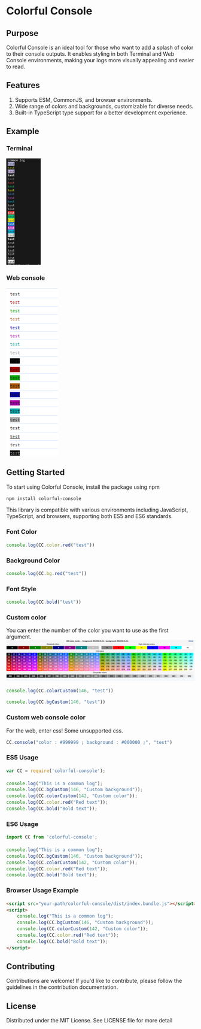 # Colorful Console

## Purpose

Colorful Console is an ideal tool for those who want to add a splash of color to their console outputs. It enables styling in both Terminal and Web Console environments, making your logs more visually appealing and easier to read.

## Features
1. Supports ESM, CommonJS, and browser environments.
2. Wide range of colors and backgrounds, customizable for diverse needs.
3. Built-in TypeScript type support for a better development experience.

## Example

### Terminal
![console](/scripts/public/tsTest.png)

### Web console
![web conosle](/scripts/public/webConsoleTest.png)


## Getting Started
To start using Colorful Console, install the package using npm

```bash
npm install colorful-console
```

This library is compatible with various environments including JavaScript, TypeScript, and browsers, supporting both ES5 and ES6 standards.

### Font Color
```javascript
console.log(CC.color.red("test"))
```

### Background Color
```javascript
console.log(CC.bg.red("test"))
```

### Font Style
```javascript
console.log(CC.bold("test"))
```

### Custom color
You can enter the number of the color you want to use as the first argument.
![](/scripts/public/customColor.png)
```javascript
console.log(CC.colorCustom(146, "test"))
```
```javascript
console.log(CC.bgCustom(146, "test"))
```

### Custom web console color
For the web, enter css! Some unsupported css.
```javascript
CC.console("color : #999999 ; background : #000000 ;", "test")
```

### ES5 Usage
```javascript
var CC = require('colorful-console'); 

console.log("This is a common log");
console.log(CC.bgCustom(146, "Custom background")); 
console.log(CC.colorCustom(142, "Custom color")); 
console.log(CC.color.red("Red text")); 
console.log(CC.bold("Bold text")); 
```

### ES6 Usage
```typescript
import CC from 'colorful-console'; 

console.log("This is a common log");
console.log(CC.bgCustom(146, "Custom background"));
console.log(CC.colorCustom(142, "Custom color")); 
console.log(CC.color.red("Red text")); 
console.log(CC.bold("Bold text"));
```

### Browser Usage Example
```html
<script src="your-path/colorful-console/dist/index.bundle.js"></script>
<script>
    console.log("This is a common log");
    console.log(CC.bgCustom(146, "Custom background"));
    console.log(CC.colorCustom(142, "Custom color")); 
    console.log(CC.color.red("Red text")); 
    console.log(CC.bold("Bold text"));
</script>
```

## Contributing
Contributions are welcome! If you'd like to contribute, please follow the guidelines in the contribution documentation.

## License
Distributed under the MIT License. See LICENSE file for more detail